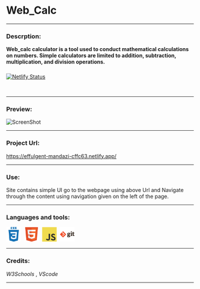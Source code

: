 # Web_Calc
----
### Descrption:
**Web_calc calculator is a tool used to conduct mathematical calculations on numbers. Simple calculators are limited to addition, subtraction, multiplication, and division operations.**
###
[![Netlify Status](https://api.netlify.com/api/v1/badges/70c39cef-3889-41b8-9d40-0678b6566612/deploy-status)](https://app.netlify.com/sites/merry-rabanadas-e22990/deploys)
<div id="badges">
<img src="https://komarev.com/ghpvc/?username=bben95&style=flat-square&color=blue" alt=""/>
  </div>

----
### Preview:
![ScreenShot](/javass.png)

----
### Project Url:
https://effulgent-mandazi-cffc63.netlify.app/

---
### Use:
Site contains simple UI go to the webpage using above Url and Navigate through the content using navigation given on the left of the page.

---
### Languages and tools:
<div>
  <img src="https://github.com/devicons/devicon/blob/master/icons/css3/css3-plain-wordmark.svg"  title="CSS3" alt="CSS" width="40" height="40"/>&nbsp;
  <img src="https://github.com/devicons/devicon/blob/master/icons/html5/html5-original.svg" title="HTML5" alt="HTML" width="40" height="40"/>&nbsp;
  <img src="https://github.com/devicons/devicon/blob/master/icons/javascript/javascript-original.svg" title="JavaScript" alt="JavaScript" width="40" height="40"/>&nbsp;
  <img src="https://github.com/devicons/devicon/blob/master/icons/git/git-original-wordmark.svg" title="Git" **alt="Git" width="40" height="40"/>
</div>

---
### Credits:
*W3Schools* ,
*VScode*

-----------------------------------
